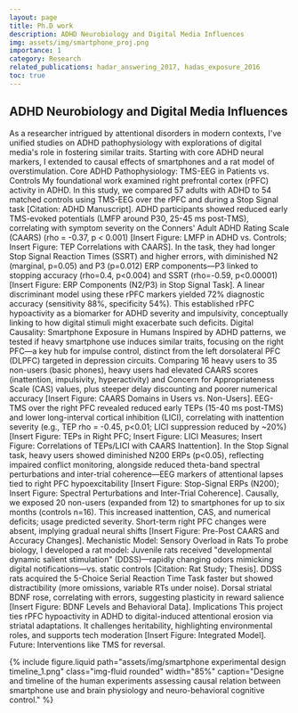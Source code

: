 ```yaml
---
layout: page
title: Ph.D work
description: ADHD Neurobiology and Digital Media Influences
img: assets/img/smartphone_proj.png
importance: 1
category: Research
related_publications: hadar_answering_2017, hadas_exposure_2016
toc: true
---
```


## ADHD Neurobiology and Digital Media Influences

As a researcher intrigued by attentional disorders in modern contexts, I've unified studies on ADHD pathophysiology with explorations of digital media's role in fostering similar traits. Starting with core ADHD neural markers, I extended to causal effects of smartphones and a rat model of overstimulation.
Core ADHD Pathophysiology: TMS-EEG in Patients vs. Controls
My foundational work examined right prefrontal cortex (rPFC) activity in ADHD. In this study, we compared 57 adults with ADHD to 54 matched controls using TMS-EEG over the rPFC and during a Stop Signal task [Citation: ADHD Manuscript].
ADHD participants showed reduced early TMS-evoked potentials (LMFP around P30, 25-45 ms post-TMS), correlating with symptom severity on the Conners' Adult ADHD Rating Scale (CAARS) (rho = -0.37, p < 0.001) [Insert Figure: LMFP in ADHD vs. Controls; Insert Figure: TEP Correlations with CAARS]. In the task, they had longer Stop Signal Reaction Times (SSRT) and higher errors, with diminished N2 (marginal, p=0.05) and P3 (p=0.012) ERP components—P3 linked to stopping accuracy (rho=0.4, p<0.004) and SSRT (rho=-0.59, p<0.00001) [Insert Figure: ERP Components (N2/P3) in Stop Signal Task].
A linear discriminant model using these rPFC markers yielded 72% diagnostic accuracy (sensitivity 88%, specificity 54%). This established rPFC hypoactivity as a biomarker for ADHD severity and impulsivity, conceptually linking to how digital stimuli might exacerbate such deficits.
Digital Causality: Smartphone Exposure in Humans
Inspired by ADHD patterns, we tested if heavy smartphone use induces similar traits, focusing on the right PFC—a key hub for impulse control, distinct from the left dorsolateral PFC (DLPFC) targeted in depression circuits. Comparing 16 heavy users to 35 non-users (basic phones), heavy users had elevated CAARS scores (inattention, impulsivity, hyperactivity) and Concern for Appropriateness Scale (CAS) values, plus steeper delay discounting and poorer numerical accuracy [Insert Figure: CAARS Domains in Users vs. Non-Users]. EEG-TMS over the right PFC revealed reduced early TEPs (15-40 ms post-TMS) and lower long-interval cortical inhibition (LICI), correlating with inattention severity (e.g., TEP rho = -0.45, p<0.01; LICI suppression reduced by ~20%) [Insert Figure: TEPs in Right PFC; Insert Figure: LICI Measures; Insert Figure: Correlations of TEPs/LICI with CAARS Inattention].
In the Stop Signal task, heavy users showed diminished N200 ERPs (p<0.05), reflecting impaired conflict monitoring, alongside reduced theta-band spectral perturbations and inter-trial coherence—EEG markers of attentional lapses tied to right PFC hypoexcitability [Insert Figure: Stop-Signal ERPs (N200); Insert Figure: Spectral Perturbations and Inter-Trial Coherence].
Causally, we exposed 20 non-users (expanded from 12) to smartphones for up to six months (controls n=16). This increased inattention, CAS, and numerical deficits; usage predicted severity. Short-term right PFC changes were absent, implying gradual neural shifts [Insert Figure: Pre-Post CAARS and Accuracy Changes].
Mechanistic Model: Sensory Overload in Rats
To probe biology, I developed a rat model: Juvenile rats received "developmental dynamic salient stimulation" (DDSS)—rapidly changing odors mimicking digital notifications—vs. static controls [Citation: Rat Study; Thesis].
DDSS rats acquired the 5-Choice Serial Reaction Time Task faster but showed distractibility (more omissions, variable RTs under noise). Dorsal striatal BDNF rose, correlating with errors, suggesting plasticity in reward salience [Insert Figure: BDNF Levels and Behavioral Data].
Implications
This project ties rPFC hypoactivity in ADHD to digital-induced attentional erosion via striatal adaptations. It challenges heritability, highlighting environmental roles, and supports tech moderation [Insert Figure: Integrated Model]. Future: Interventions like TMS for reversal.

{% include figure.liquid path="assets/img/smartphone experimental design timeline_1.png" class="img-fluid rounded" width="85%" caption="Designe and timeline of the human experiments assessing causal relation between smartphone use and brain physiology and neuro-behavioral cognitive control." %}
